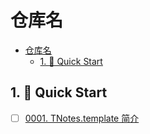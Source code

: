 # 仓库名

<!-- region:toc -->
- [仓库名](#仓库名)
  - [1. 🚀 Quick Start](#1--quick-start)
<!-- endregion:toc -->

## 1. 🚀 Quick Start

- [ ] [0001. TNotes.template 简介](https://github.com/Tdahuyou/TNotes.template/tree/main/notes/0001.%20TNotes.template%20%E7%AE%80%E4%BB%8B/README.md) <!-- [locale](./notes/0001.%20TNotes.template%20%E7%AE%80%E4%BB%8B/README.md) -->  
  <!-- #region:toc -->
  <!-- #endregion:toc -->
  
